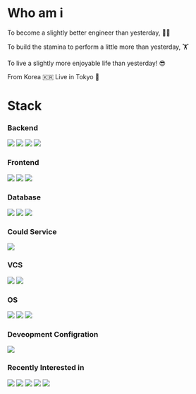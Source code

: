 # Who am i
To become a slightly better engineer than yesterday, 👨‍💻

To build the stamina to perform a little more than yesterday, 🏋️

To live a slightly more enjoyable life than yesterday! 😎

From Korea 🇰🇷 Live in Tokyo 🗼

# Stack
### Backend
<img src="https://img.shields.io/badge/Ruby-CC342D?style=for-the-badge&logo=Ruby&logoColor=white"> <img src="https://img.shields.io/badge/Ruby_on_Rails-D30001?style=for-the-badge&logo=RubyOnRails&logoColor=white"> <img src="https://img.shields.io/badge/Java-137CBD?style=for-the-badge&logo=java&logoColor=white"> <img src="https://img.shields.io/badge/Spring-6DB33F?style=for-the-badge&logo=spring&logoColor=white"> 

### Frontend
<img src="https://img.shields.io/badge/html5-E34F26?style=for-the-badge&logo=html5&logoColor=white"> <img src="https://img.shields.io/badge/javascript-F7DF1E?style=for-the-badge&logo=javascript&logoColor=white"> <img src="https://img.shields.io/badge/jQuery-0769AD?style=for-the-badge&logo=jquery&logoColor=white"> 

### Database
<img src="https://img.shields.io/badge/oracle-F80000?style=for-the-badge&logo=oracle&logoColor=white"> <img src="https://img.shields.io/badge/mysql-3776AB?style=for-the-badge&logo=mysql&logoColor=white"> <img src="https://img.shields.io/badge/mssql-003B57?style=for-the-badge&logo=mssql&logoColor=white">

### Could Service
<img src="https://img.shields.io/badge/aws_lightsail-232F3E?style=for-the-badge&logo=aws_lightsail&logoColor=white"> 

### VCS
<img src="https://img.shields.io/badge/git-F05032?style=for-the-badge&logo=git&logoColor=white"> <img src="https://img.shields.io/badge/github-181717?style=for-the-badge&logo=github&logoColor=white"> 

### OS
<img src="https://img.shields.io/badge/macOS-000000?style=for-the-badge&logo=macOS&logoColor=white"> <img src="https://img.shields.io/badge/linux-FCC624?style=for-the-badge&logo=linux&logoColor=white"> <img src="https://img.shields.io/badge/windows-0078D4?style=for-the-badge&logo=windows&logoColor=white">

### Deveopment Configration
<img src="https://img.shields.io/badge/vim-019733?style=for-the-badge&logo=vim&logoColor=white">

### Recently Interested in
<img src="https://img.shields.io/badge/python-3776AB?style=for-the-badge&logo=python&logoColor=white"> <img src="https://img.shields.io/badge/graphql-E10098?style=for-the-badge&logo=graphql&logoColor=white"> <img src="https://img.shields.io/badge/mongodb-47A248?style=for-the-badge&logo=mongodb&logoColor=white"> <img src="https://img.shields.io/badge/data_structure-3A3A42?style=for-the-badge&logo=data_structure&logoColor=white"> <img src="https://img.shields.io/badge/amazon_aws-232F3E?style=for-the-badge&logo=amazon-aws&logoColor=white">
